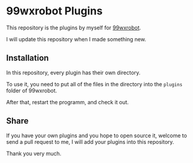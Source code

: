 # 99wxrobot Plugins

This repository is the plugins by myself for [99wxrobot](https://github.com/windows99-hue/99wxrobot).

I will update this repository when I made something new.

## Installation

In this repository, every plugin has their own directory.

To use it, you need to put all of the files in the directory into the `plugins` folder of 99wxrobot.

After that, restart the programm, and check it out.

## Share

If you have your own plugins and you hope to open source it, welcome to send a pull request to me, I will add your plugins into this repository.

Thank you very much.